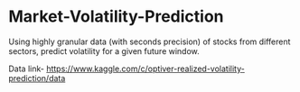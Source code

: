 # Market-Volatility-Prediction
Using highly granular data (with seconds precision) of stocks from different sectors, predict volatility for a given future window.

Data link- https://www.kaggle.com/c/optiver-realized-volatility-prediction/data
